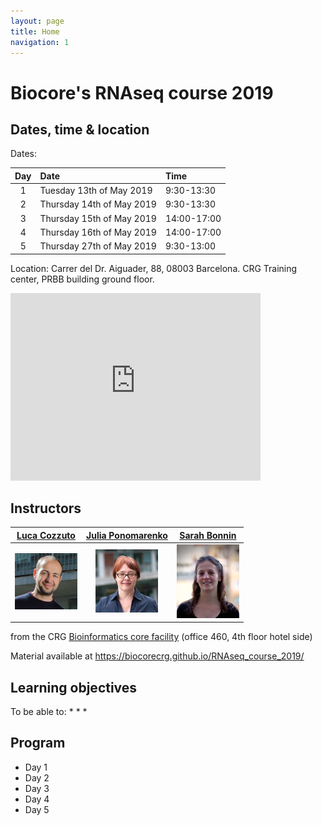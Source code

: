 ```yaml
---
layout: page
title: Home
navigation: 1
---
```


# Biocore's RNAseq course 2019

## Dates, time & location

Dates:

| Day  | Date  | Time  |
| :---:  | :---  | :---  |
| 1 | Tuesday 13th of May 2019|9:30-13:30|
| 2 | Thursday 14th of May 2019|9:30-13:30| 
| 3 | Thursday 15th of May 2019|14:00-17:00| 
| 4 | Thursday 16th of May 2019|14:00-17:00| 
| 5 | Thursday 27th of May 2019|9:30-13:00| 


Location:
Carrer del Dr. Aiguader, 88, 08003 Barcelona.
CRG Training center, PRBB building ground floor. 

<iframe src="https://www.google.com/maps/embed?pb=!1m14!1m8!1m3!1d11973.94726186489!2d2.1942455!3d41.3852331!3m2!1i1024!2i768!4f13.1!3m3!1m2!1s0x0%3A0x81e449abea5aae0e!2sPRBB+Parc+de+Recerca+Biom%C3%A8dica+de+Barcelona!5e0!3m2!1sit!2ses!4v1551808726678" width="400" height="300" frameborder="0" style="border:0" allowfullscreen></iframe>

## Instructors

|[Luca Cozzuto](mailto:luca.cozzuto@crg.eu)| [Julia Ponomarenko](mailto:julia.ponomarenko@crg.eu)  | [Sarah Bonnin](mailto:sarah.bonnin@crg.eu) |
| :---:  | :---:  | :---:  |
|<a href="https://biocore.crg.eu/wiki/User:Lcozzuto"><img src="pics/lcozzuto.jpg" width="100"/> </a> |<a href="https://biocore.crg.eu/wiki/User:Jponomarenko"><img src="pics/ponomarenko.jpg" width="100"/> </a> |<a href="https://biocore.crg.eu/wiki/User:SBonnin"><img src="pics/sbonnin.jpg" width="100"/></a> | 


from the CRG [Bioinformatics core facility](https://biocore.crg.eu/) (office 460, 4th floor hotel side)

Material available at https://biocorecrg.github.io/RNAseq_course_2019/

##  Learning objectives
To be able to:
*
*
*

##  Program
* Day 1
* Day 2
* Day 3
* Day 4
* Day 5

